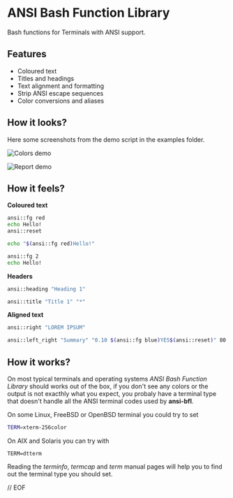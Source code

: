 ANSI Bash Function Library
==========================

Bash functions for Terminals with ANSI support.

Features
--------

* Coloured text
* Titles and headings
* Text alignment and formatting
* Strip ANSI escape sequences
* Color conversions and aliases

How it looks?
-------------

Here some screenshots from the demo script in the examples folder.

![Colors demo](https://raw.githubusercontent.com/mfornos/ansi-bfl/screenshots/colors-demo.jpg "Colors demo")

![Report demo](https://raw.githubusercontent.com/mfornos/ansi-bfl/screenshots/report-demo.jpg "Report demo")

How it feels?
-------------

__Coloured text__

```bash
ansi::fg red
echo Hello!
ansi::reset
```

```bash
echo "$(ansi::fg red)Hello!"
```

```bash
ansi::fg 2
echo Hello!
```

__Headers__

```bash
ansi::heading "Heading 1"
```

```bash
ansi::title "Title 1" "*"
```

__Aligned text__

```bash
ansi::right "LOREM IPSUM"
```

```bash
ansi::left_right "Summary" "0.10 $(ansi::fg blue)YES$(ansi::reset)" 80
```

How it works?
-------------

On most typical terminals and operating systems *ANSI Bash Function Library* should works out of the box, if you don't see any colors or the output is not exacthly what you expect, you probaly have a terminal type that doesn't handle all the ANSI terminal codes used by **ansi-bfl**.

On some Linux, FreeBSD or OpenBSD terminal you could try to set

```sh
TERM=xterm-256color
```
On AIX and Solaris you can try with
```
TERM=dtterm
```
Reading the *terminfo*, *termcap* and *term* manual pages will help you to find out the terminal type you should set.

// EOF
